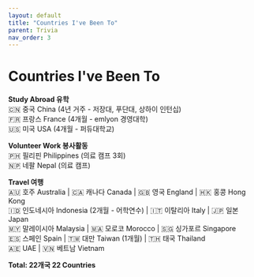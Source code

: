 ```yaml
---
layout: default
title: "Countries I've Been To"
parent: Trivia
nav_order: 3
---
```


# Countries I've Been To

**Study Abroad 유학**  
🇨🇳 중국 China (4년 거주 - 저장대, 푸단대, 상하이 인턴십)  
🇫🇷 프랑스 France (4개월 - emlyon 경영대학)  
🇺🇸 미국 USA (4개월 - 퍼듀대학교)

**Volunteer Work 봉사활동**  
🇵🇭 필리핀 Philippines (의료 캠프 3회)  
🇳🇵 네팔 Nepal (의료 캠프)

**Travel 여행**  
🇦🇺 호주 Australia | 🇨🇦 캐나다 Canada | 🇬🇧 영국 England | 🇭🇰 홍콩 Hong Kong  
🇮🇩 인도네시아 Indonesia (2개월 - 어학연수) | 🇮🇹 이탈리아 Italy | 🇯🇵 일본 Japan  
🇲🇾 말레이시아 Malaysia | 🇲🇦 모로코 Morocco | 🇸🇬 싱가포르 Singapore  
🇪🇸 스페인 Spain | 🇹🇼 대만 Taiwan (1개월) | 🇹🇭 태국 Thailand  
🇦🇪 UAE | 🇻🇳 베트남 Vietnam

**Total: 22개국 22 Countries**
